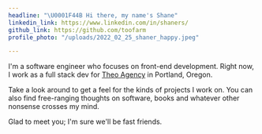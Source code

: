 ```yaml
---
headline: "\U0001F44B Hi there, my name's Shane"
linkedin_link: https://www.linkedin.com/in/shaners/
github_link: https://github.com/toofarm
profile_photo: "/uploads/2022_02_25_shaner_happy.jpeg"

---
```

I'm a software engineer who focuses on front-end development. Right now, I work as a full stack dev for [Theo Agency](https://theo.agency/) in Portland, Oregon.

Take a look around to get a feel for the kinds of projects I work on. You can also find free-ranging thoughts on software, books and whatever other nonsense crosses my mind.

Glad to meet you; I'm sure we'll be fast friends.